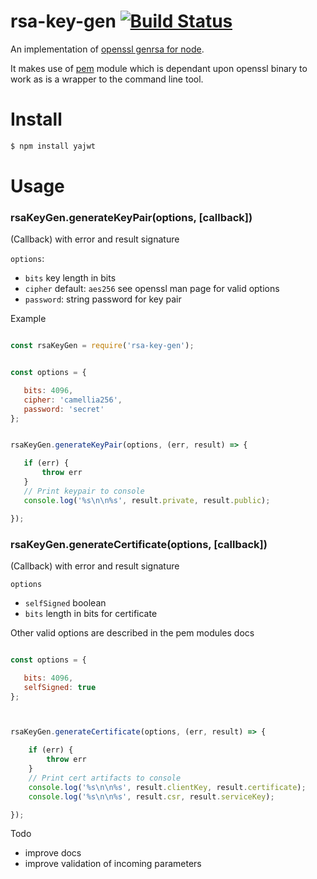 # rsa-key-gen [![Build Status](https://travis-ci.org/simon-p-r/rsa-key-gen.svg?branch=master)](https://travis-ci.org/simon-p-r/rsa-key-gen)


An implementation of [openssl genrsa for node](https://www.openssl.org/docs/man1.0.2/apps/genrsa.html).

It makes use of [pem](https://github.com/andris9/pem) module which is dependant upon openssl binary to work as is a wrapper to the command line tool.

# Install

 ```bash
 $ npm install yajwt
 ```

# Usage

### rsaKeyGen.generateKeyPair(options, [callback])

 (Callback) with error and result signature



 `options`:

 * `bits` key length in bits
 * `cipher` default: `aes256` see openssl man page for valid options
 * `password`: string password for key pair



 Example

 ```js

 const rsaKeyGen = require('rsa-key-gen');


 const options = {

    bits: 4096,
    cipher: 'camellia256',
    password: 'secret'
 };


rsaKeyGen.generateKeyPair(options, (err, result) => {

    if (err) {
        throw err
    }
    // Print keypair to console
    console.log('%s\n\n%s', result.private, result.public);

});
 ```

### rsaKeyGen.generateCertificate(options, [callback])

 (Callback) with error and result signature



 `options`

 * `selfSigned` boolean
 * `bits` length in bits for certificate

 Other valid options are described in the pem modules docs


 ```js

 const options = {

    bits: 4096,
    selfSigned: true
 };



 rsaKeyGen.generateCertificate(options, (err, result) => {

     if (err) {
         throw err
     }
     // Print cert artifacts to console
     console.log('%s\n\n%s', result.clientKey, result.certificate);
     console.log('%s\n\n%s', result.csr, result.serviceKey);

 });

 ```

 Todo

 * improve docs
 * improve validation of incoming parameters
